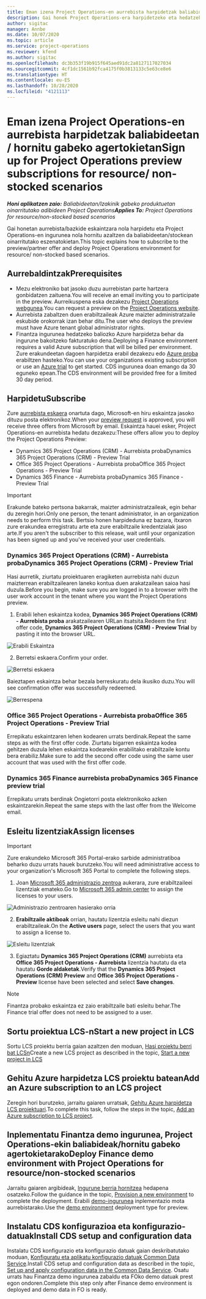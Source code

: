 ```yaml
---
title: Eman izena Project Operations-en aurrebista harpidetzak baliabideetan / hornitu gabeko agertokietan
description: Gai honek Project Operations-era harpidetzeko eta hedatzeko moduari buruzko informazioa eskaintzen du berreskuratutako / stockean oinarritutako eszenatokietarako.
author: sigitac
manager: Annbe
ms.date: 10/07/2020
ms.topic: article
ms.service: project-operations
ms.reviewer: kfend
ms.author: sigitac
ms.openlocfilehash: dc3b353f19b915f645aed91dc2a8127117027034
ms.sourcegitcommit: 4cf1dc1561b92fca4175f0b3813133c5e63ce8e6
ms.translationtype: HT
ms.contentlocale: eu-ES
ms.lasthandoff: 10/28/2020
ms.locfileid: "4121113"
---
```

# <a name="sign-up-for-project-operations-preview-subscriptions-for-resource-non-stocked-scenarios"></a><span data-ttu-id="401c4-103">Eman izena Project Operations-en aurrebista harpidetzak baliabideetan / hornitu gabeko agertokietan</span><span class="sxs-lookup"><span data-stu-id="401c4-103">Sign up for Project Operations preview subscriptions for resource/ non-stocked scenarios</span></span>

<span data-ttu-id="401c4-104">_**Honi aplikatzen zaio:** Baliabideetan/Izakinik gabeko produktuetan oinarritutako adibideen Project Operations_</span><span class="sxs-lookup"><span data-stu-id="401c4-104">_**Applies To:** Project Operations for resource/non-stocked based scenarios_</span></span>

<span data-ttu-id="401c4-105">Gai honetan aurrebista/bazkide eskaintzara nola harpidetu eta Project Operations-en ingurunea nola hornitu azaltzen da baliabideetan/stockean oinarritutako eszenatokietan.</span><span class="sxs-lookup"><span data-stu-id="401c4-105">This topic explains how to subscribe to the preview/partner offer and deploy Project Operations environment for resource/ non-stocked based scenarios.</span></span>

## <a name="prerequisites"></a><span data-ttu-id="401c4-106">Aurrebaldintzak</span><span class="sxs-lookup"><span data-stu-id="401c4-106">Prerequisites</span></span>

- <span data-ttu-id="401c4-107">Mezu elektroniko bat jasoko duzu aurrebistan parte hartzera gonbidatzen zaituena.</span><span class="sxs-lookup"><span data-stu-id="401c4-107">You will receive an email inviting you to participate in the preview.</span></span> <span data-ttu-id="401c4-108">Aurreikuspena eska dezakezu [Project Operations webgunea](https://dynamics.microsoft.com/en-us/project-operations/overview/).</span><span class="sxs-lookup"><span data-stu-id="401c4-108">You can request a preview on the [Project Operations website](https://dynamics.microsoft.com/en-us/project-operations/overview/).</span></span>
- <span data-ttu-id="401c4-109">Aurrebista zabaltzen duen erabiltzaileak Azure maizter administratzaile eskubide orokorrak izan behar ditu.</span><span class="sxs-lookup"><span data-stu-id="401c4-109">The user who deploys the preview must have Azure tenant global administrator rights.</span></span>
- <span data-ttu-id="401c4-110">Finantza ingurunea hedatzeko baliozko Azure harpidetza behar da ingurune bakoitzeko fakturatuko dena.</span><span class="sxs-lookup"><span data-stu-id="401c4-110">Deploying a Finance environment requires a valid Azure subscription that will be billed per environment.</span></span> <span data-ttu-id="401c4-111">Zure erakundeetan dagoen harpidetza erabil dezakezu edo [Azure proba](https://azure.microsoft.com/en-us/free/) erabiltzen hasteko.</span><span class="sxs-lookup"><span data-stu-id="401c4-111">You can use your organizations existing subscription or use an [Azure trial](https://azure.microsoft.com/en-us/free/) to get started.</span></span> <span data-ttu-id="401c4-112">CDS ingurunea doan emango da 30 eguneko epean.</span><span class="sxs-lookup"><span data-stu-id="401c4-112">The CDS environment will be provided free for a limited 30 day period.</span></span>

## <a name="subscribe"></a><span data-ttu-id="401c4-113">Harpidetu</span><span class="sxs-lookup"><span data-stu-id="401c4-113">Subscribe</span></span>

<span data-ttu-id="401c4-114">Zure [aurrebista eskaera](https://forms.office.com/FormsPro/Pages/ResponsePage.aspx?id=v4j5cvGGr0GRqy180BHbR56j8lZs0FdAvwT75_WNFyxUMkRDV1NYQU5TNjE2VjhKOVBUNVg2R0s1NC4u) onartuta dago, Microsoft-en hiru eskaintza jasoko dituzu posta elektronikoz.</span><span class="sxs-lookup"><span data-stu-id="401c4-114">When your [preview request](https://forms.office.com/FormsPro/Pages/ResponsePage.aspx?id=v4j5cvGGr0GRqy180BHbR56j8lZs0FdAvwT75_WNFyxUMkRDV1NYQU5TNjE2VjhKOVBUNVg2R0s1NC4u) is approved, you will receive three offers from Microsoft by email.</span></span> <span data-ttu-id="401c4-115">Eskaintza hauei esker, Project Operations-en aurrebista hedatu dezakezu:</span><span class="sxs-lookup"><span data-stu-id="401c4-115">These offers allow you to deploy the Project Operations Preview:</span></span>

- <span data-ttu-id="401c4-116">Dynamics 365 Project Operations (CRM) - Aurrebista proba</span><span class="sxs-lookup"><span data-stu-id="401c4-116">Dynamics 365 Project Operations (CRM) - Preview Trial</span></span>
- <span data-ttu-id="401c4-117">Office 365 Project Operations - Aurrebista proba</span><span class="sxs-lookup"><span data-stu-id="401c4-117">Office 365 Project Operations - Preview Trial</span></span>
- <span data-ttu-id="401c4-118">Dynamics 365 Finance - Aurrebista proba</span><span class="sxs-lookup"><span data-stu-id="401c4-118">Dynamics 365 Finance - Preview Trial</span></span>

> [!IMPORTANT]
> <span data-ttu-id="401c4-119">Erakunde bateko pertsona bakarrak, maizter administratzaileak, egin behar du zeregin hori.</span><span class="sxs-lookup"><span data-stu-id="401c4-119">Only one person, the tenant administrator, in an organization needs to perform this task.</span></span> <span data-ttu-id="401c4-120">Bertsio honen harpideduna ez bazara, itxaron zure erakundea erregistratu arte eta zure erabiltzaile kredentzialak jaso arte.</span><span class="sxs-lookup"><span data-stu-id="401c4-120">If you aren't the subscriber to this release, wait until your organization has been signed up and you've received your user credentials.</span></span>

### <a name="dynamics-365-project-operations-crm---preview-trial"></a><span data-ttu-id="401c4-121">Dynamics 365 Project Operations (CRM) - Aurrebista proba</span><span class="sxs-lookup"><span data-stu-id="401c4-121">Dynamics 365 Project Operations (CRM) - Preview Trial</span></span> 

<span data-ttu-id="401c4-122">Hasi aurretik, ziurtatu proiektuaren eragiketen aurrebista nahi duzun maizterrean erabiltzailearen laneko kontua duen arakatzailean saioa hasi duzula.</span><span class="sxs-lookup"><span data-stu-id="401c4-122">Before you begin, make sure you are logged in to a browser with the user work account in the tenant where you want the Project Operations preview.</span></span>

1. <span data-ttu-id="401c4-123">Erabili lehen eskaintza kodea, **Dynamics 365 Project Operations (CRM) - Aurrebista proba** arakatzailearen URLan itsatsita.</span><span class="sxs-lookup"><span data-stu-id="401c4-123">Redeem the first offer code, **Dynamics 365 Project Operations (CRM) - Preview Trial** by pasting it into the browser URL.</span></span>

![Erabili Eskaintza](./media/16RedeemFirstOfferNew.png)

2. <span data-ttu-id="401c4-125">Berretsi eskaera.</span><span class="sxs-lookup"><span data-stu-id="401c4-125">Confirm your order.</span></span>

![Berretsi eskaera](./media/17ConfirmOrderNew.png)

<span data-ttu-id="401c4-127">Baieztapen eskaintza behar bezala berreskuratu dela ikusiko duzu.</span><span class="sxs-lookup"><span data-stu-id="401c4-127">You will see confirmation offer was successfully redeemed.</span></span>

![Berrespena](./media/18OrderConfirmationNew.png)

### <a name="office-365-project-operations---preview-trial"></a><span data-ttu-id="401c4-129">Office 365 Project Operations - Aurrebista proba</span><span class="sxs-lookup"><span data-stu-id="401c4-129">Office 365 Project Operations - Preview Trial</span></span>

<span data-ttu-id="401c4-130">Errepikatu eskaintzaren lehen kodearen urrats berdinak.</span><span class="sxs-lookup"><span data-stu-id="401c4-130">Repeat the same steps as with the first offer code.</span></span> <span data-ttu-id="401c4-131">Ziurtatu bigarren eskaintza kodea gehitzen duzula lehen eskaintza kodearekin erabilitako erabiltzaile kontu bera erabiliz.</span><span class="sxs-lookup"><span data-stu-id="401c4-131">Make sure to add the second offer code using the same user account that was used with the first offer code.</span></span>

### <a name="dynamics-365-finance-preview-trial"></a><span data-ttu-id="401c4-132">Dynamics 365 Finance aurrebista proba</span><span class="sxs-lookup"><span data-stu-id="401c4-132">Dynamics 365 Finance preview trial</span></span>

<span data-ttu-id="401c4-133">Errepikatu urrats berdinak Ongietorri posta elektronikoko azken eskaintzarekin.</span><span class="sxs-lookup"><span data-stu-id="401c4-133">Repeat the same steps with the last offer from the Welcome email.</span></span>

## <a name="assign-licenses"></a><span data-ttu-id="401c4-134">Esleitu lizentziak</span><span class="sxs-lookup"><span data-stu-id="401c4-134">Assign licenses</span></span>

> [!IMPORTANT]
> <span data-ttu-id="401c4-135">Zure erakundeko Microsoft 365 Portal-erako sarbide administratiboa beharko duzu urrats hauek burutzeko.</span><span class="sxs-lookup"><span data-stu-id="401c4-135">You will need administrative access to your organization's Microsoft 365 Portal to complete the following steps.</span></span>

1. <span data-ttu-id="401c4-136">Joan [Microsoft 365 administrazio zentroa](https://portal.office.com/) aukerara, zure erabiltzaileei lizentziak emateko.</span><span class="sxs-lookup"><span data-stu-id="401c4-136">Go to [Microsoft 365 admin center](https://portal.office.com/) to assign the licenses to your users.</span></span>

![Administrazio zentroaren hasierako orria](./media/14AdminPortal.png)

2. <span data-ttu-id="401c4-138">**Erabiltzaile aktiboak** orrian, hautatu lizentzia esleitu nahi diezun erabiltzaileak.</span><span class="sxs-lookup"><span data-stu-id="401c4-138">On the **Active users** page, select the users that you want to assign a license to.</span></span>

![Esleitu lizentziak](./media/15AssignLicenses.png)

3. <span data-ttu-id="401c4-140">Egiaztatu **Dynamics 365 Project Operations (CRM)** aurrebista eta **Office 365 Project Operations - Aurrebista** lizentzia hautatu da eta hautatu **Gorde aldaketak**.</span><span class="sxs-lookup"><span data-stu-id="401c4-140">Verify that the **Dynamics 365 Project Operations (CRM) Preview** and **Office 365 Project Operations - Preview** license have been selected and select **Save changes**.</span></span>

> [!NOTE]
> <span data-ttu-id="401c4-141">Finantza probako eskaintza ez zaio erabiltzaile bati esleitu behar.</span><span class="sxs-lookup"><span data-stu-id="401c4-141">The Finance trial offer does not need to be assigned to a user.</span></span>

## <a name="start-a-new-project-in-lcs"></a><span data-ttu-id="401c4-142">Sortu proiektua LCS-n</span><span class="sxs-lookup"><span data-stu-id="401c4-142">Start a new project in LCS</span></span>

<span data-ttu-id="401c4-143">Sortu LCS proiektu berria gaian azaltzen den moduan, [Hasi proiektu berri bat LCSn](create-lcs-project.md)</span><span class="sxs-lookup"><span data-stu-id="401c4-143">Create a new LCS project as described in the topic, [Start a new project in LCS](create-lcs-project.md)</span></span>

## <a name="add-an-azure-subscription-to-an-lcs-project"></a><span data-ttu-id="401c4-144">Gehitu Azure harpidetza LCS proiektu batean</span><span class="sxs-lookup"><span data-stu-id="401c4-144">Add an Azure subscription to an LCS project</span></span>

<span data-ttu-id="401c4-145">Zeregin hori burutzeko, jarraitu gaiaren urratsak, [Gehitu Azure harpidetza LCS proiektuari](resource-add-azure-subscription-lcs-project.md).</span><span class="sxs-lookup"><span data-stu-id="401c4-145">To complete this task, follow the steps in the topic, [Add an Azure subscription to LCS project](resource-add-azure-subscription-lcs-project.md).</span></span>

## <a name="deploy-finance-demo-environment-with-project-operations-for-resourcenon-stocked-scenarios"></a><span data-ttu-id="401c4-146">Inplementatu Finantza demo ingurunea, Project Operations-ekin baliabideak/hornitu gabeko agertokietarako</span><span class="sxs-lookup"><span data-stu-id="401c4-146">Deploy Finance demo environment with Project Operations for resource/non-stocked scenarios</span></span>

<span data-ttu-id="401c4-147">Jarraitu gaiaren argibideak, [Ingurune berria hornitzea](resource-provision-new-environment.md) hedapena osatzeko.</span><span class="sxs-lookup"><span data-stu-id="401c4-147">Follow the guidance in the topic, [Provision a new environment](resource-provision-new-environment.md) to complete the deployment.</span></span> <span data-ttu-id="401c4-148">Erabili [demo-ingurunea](https://docs.microsoft.com/dynamics365/fin-ops-core/dev-itpro/deployment/deploy-demo-environment) inplementazio mota aurrebistarako.</span><span class="sxs-lookup"><span data-stu-id="401c4-148">Use the [demo environment](https://docs.microsoft.com/dynamics365/fin-ops-core/dev-itpro/deployment/deploy-demo-environment) deployment type for preview.</span></span> 

## <a name="install-cds-setup-and-configuration-data"></a><span data-ttu-id="401c4-149">Instalatu CDS konfigurazioa eta konfigurazio-datuak</span><span class="sxs-lookup"><span data-stu-id="401c4-149">Install CDS setup and configuration data</span></span>

<span data-ttu-id="401c4-150">Instalatu CDS konfigurazio eta konfigurazio datuak gaian deskribatutako moduan, [Konfiguratu eta aplikatu konfigurazio datuak Common Data Service](resource-apply-pro-setup-config-data.md).</span><span class="sxs-lookup"><span data-stu-id="401c4-150">Install CDS setup and configuration data as described in the topic, [Set up and apply configuration data in the Common Data Service](resource-apply-pro-setup-config-data.md).</span></span>
<span data-ttu-id="401c4-151">Osatu urrats hau Finantza demo ingurunea zabaldu eta FOko demo datuak prest egon ondoren.</span><span class="sxs-lookup"><span data-stu-id="401c4-151">Complete this step only after Finance demo environment is deployed and demo data in FO is ready.</span></span>
